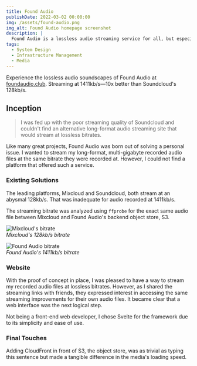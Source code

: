 ```yaml
---
title: Found Audio
publishDate: 2022-03-02 00:00:00
img: /assets/found-audio.png
img_alt: Found Audio homepage screenshot
description: |
  Found Audio is a lossless audio streaming service for all, but especially your inner audiophile.
tags:
  - System Design
  - Infrastructure Management
  - Media
---
```


Experience the lossless audio soundscapes of Found Audio at [foundaudio.club](https://www.foundaudio.club). Streaming at 1411kb/s—10x better than Soundcloud's 128kb/s.

## Inception

> I was fed up with the poor streaming quality of Soundcloud and couldn't find an alternative long-format audio streaming site that would stream at lossless bitrates.

Like many great projects, Found Audio was born out of solving a personal issue. I wanted to stream my long-format, multi-gigabyte recorded audio files at the same bitrate they were recorded at. However, I could not find a platform that offered such a service.

### Existing Solutions

The leading platforms, Mixcloud and Soundcloud, both stream at an abysmal 128kb/s. That was inadequate for audio recorded at 1411kb/s.

The streaming bitrate was analyzed using `ffprobe` for the exact same audio file between Mixcloud and Found Audio's backend object store, S3.

![Mixcloud's bitrate](/assets/found-audio-ffprobe-mixcloud.png)  
_Mixcloud's 128kb/s bitrate_

![Found Audio bitrate](/assets/found-audio-ffprobe.png)  
_Found Audio's 1411kb/s bitrate_

### Website

With the proof of concept in place, I was pleased to have a way to stream my recorded audio files at lossless bitrates. However, as I shared the streaming links with friends, they expressed interest in accessing the same streaming improvements for their own audio files. It became clear that a web interface was the next logical step.

Not being a front-end web developer, I chose Svelte for the framework due to its simplicity and ease of use.

### Final Touches

Adding CloudFront in front of S3, the object store, was as trivial as typing this sentence but made a tangible difference in the media's loading speed.
